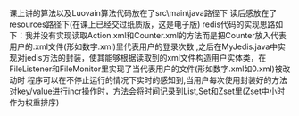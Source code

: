 课上讲的算法以及Luovain算法代码放在了src\main\java路径下
读后感放在了resources路径下(在课上已经交过纸质版，这是电子版)
redis代码的实现思路如下：我并没有实现读取Action.xml和Counter.xml的方法而是把Counter放入代表用户的.xml文件(形如数字.xml)里代表用户的登录次数
,之后在MyJedis.java中实现对jedis方法的封装，使其能够根据读取到的xml文件构造用户实体类，在FileListener和FileMonitor里实现了当代表用户的文件(形如数字.xml如0.xml)被改动时
程序可以在不停止运行的情况下实时的感知到,当用户每次使用封装好的方法对key/value进行incr操作时，方法会将时间记录到List,Set和Zset里(Zset中小时作为权重排序)
